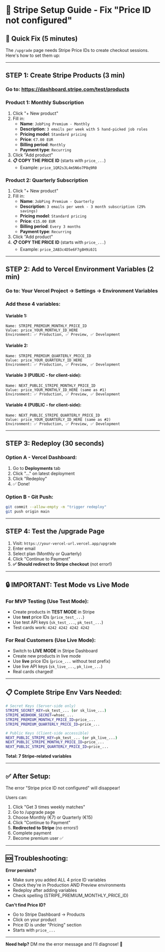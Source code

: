 # 🔑 Stripe Setup Guide - Fix "Price ID not configured"

## 🎯 Quick Fix (5 minutes)

The `/upgrade` page needs Stripe Price IDs to create checkout sessions. Here's how to set them up:

---

## **STEP 1: Create Stripe Products** (3 min)

### Go to: https://dashboard.stripe.com/test/products

### **Product 1: Monthly Subscription**
1. Click "+ New product"
2. Fill in:
   - **Name**: `JobPing Premium - Monthly`
   - **Description**: `3 emails per week with 5 hand-picked job roles`
   - **Pricing model**: `Standard pricing`
   - **Price**: `€7.00 EUR`
   - **Billing period**: `Monthly`
   - **Payment type**: `Recurring`
3. Click "Add product"
4. **📋 COPY THE PRICE ID** (starts with `price_...`)
   - Example: `price_1QR2s3L4m5N6o7P8q9R0`

### **Product 2: Quarterly Subscription**
1. Click "+ New product"
2. Fill in:
   - **Name**: `JobPing Premium - Quarterly`
   - **Description**: `3 emails per week - 3 month subscription (29% savings)`
   - **Pricing model**: `Standard pricing`
   - **Price**: `€15.00 EUR`
   - **Billing period**: `Every 3 months`
   - **Payment type**: `Recurring`
3. Click "Add product"
4. **📋 COPY THE PRICE ID** (starts with `price_...`)
   - Example: `price_2AB3c4D5e6F7g8H9i0J1`

---

## **STEP 2: Add to Vercel Environment Variables** (2 min)

### Go to: Your Vercel Project → Settings → Environment Variables

### Add these 4 variables:

#### **Variable 1**:
```
Name: STRIPE_PREMIUM_MONTHLY_PRICE_ID
Value: price_YOUR_MONTHLY_ID_HERE
Environment: ✅ Production, ✅ Preview, ✅ Development
```

#### **Variable 2**:
```
Name: STRIPE_PREMIUM_QUARTERLY_PRICE_ID
Value: price_YOUR_QUARTERLY_ID_HERE
Environment: ✅ Production, ✅ Preview, ✅ Development
```

#### **Variable 3** (PUBLIC - for client-side):
```
Name: NEXT_PUBLIC_STRIPE_MONTHLY_PRICE_ID
Value: price_YOUR_MONTHLY_ID_HERE (same as #1)
Environment: ✅ Production, ✅ Preview, ✅ Development
```

#### **Variable 4** (PUBLIC - for client-side):
```
Name: NEXT_PUBLIC_STRIPE_QUARTERLY_PRICE_ID
Value: price_YOUR_QUARTERLY_ID_HERE (same as #2)
Environment: ✅ Production, ✅ Preview, ✅ Development
```

---

## **STEP 3: Redeploy** (30 seconds)

### Option A - Vercel Dashboard:
1. Go to **Deployments** tab
2. Click "..." on latest deployment
3. Click "Redeploy"
4. ✅ Done!

### Option B - Git Push:
```bash
git commit --allow-empty -m "trigger redeploy"
git push origin main
```

---

## **STEP 4: Test the /upgrade Page**

1. Visit: `https://your-vercel-url.vercel.app/upgrade`
2. Enter email
3. Select plan (Monthly or Quarterly)
4. Click "Continue to Payment"
5. **✅ Should redirect to Stripe checkout** (not error!)

---

## 🔒 **IMPORTANT: Test Mode vs Live Mode**

### **For MVP Testing (Use Test Mode)**:
- Create products in **TEST MODE** in Stripe
- Use **test** price IDs (`price_test_...`)
- Use test API keys (`sk_test_...`, `pk_test_...`)
- Test cards work: `4242 4242 4242 4242`

### **For Real Customers (Use Live Mode)**:
- Switch to **LIVE MODE** in Stripe Dashboard
- Create new products in live mode
- Use **live** price IDs (`price_...` without test prefix)
- Use live API keys (`sk_live_...`, `pk_live_...`)
- Real cards charged!

---

## 📋 **Complete Stripe Env Vars Needed:**

```bash
# Secret Keys (Server-side only)
STRIPE_SECRET_KEY=sk_test_... (or sk_live_...)
STRIPE_WEBHOOK_SECRET=whsec_...
STRIPE_PREMIUM_MONTHLY_PRICE_ID=price_...
STRIPE_PREMIUM_QUARTERLY_PRICE_ID=price_...

# Public Keys (Client-side accessible)
NEXT_PUBLIC_STRIPE_KEY=pk_test_... (or pk_live_...)
NEXT_PUBLIC_STRIPE_MONTHLY_PRICE_ID=price_...
NEXT_PUBLIC_STRIPE_QUARTERLY_PRICE_ID=price_...
```

**Total: 7 Stripe-related variables**

---

## ✅ **After Setup:**

The error "Stripe price ID not configured" will disappear!

Users can:
1. Click "Get 3 times weekly matches"
2. Go to /upgrade page
3. Choose Monthly (€7) or Quarterly (€15)
4. Click "Continue to Payment"
5. **Redirected to Stripe** (no errors!)
6. Complete payment
7. Become premium user ✅

---

## 🆘 **Troubleshooting:**

**Error persists?**
- Make sure you added ALL 4 price ID variables
- Check they're in Production AND Preview environments
- Redeploy after adding variables
- Check spelling (STRIPE_PREMIUM_MONTHLY_PRICE_ID)

**Can't find Price ID?**
- Go to Stripe Dashboard → Products
- Click on your product
- Price ID is under "Pricing" section
- Starts with `price_...`

---

**Need help?** DM me the error message and I'll diagnose! 🚀

